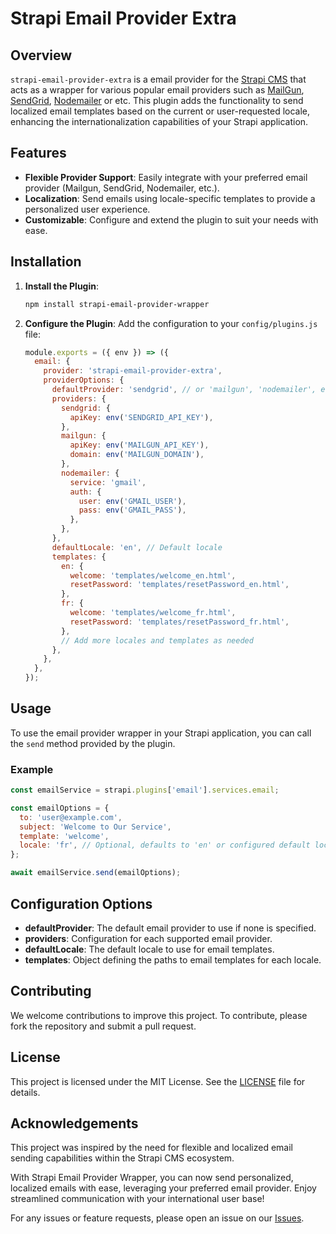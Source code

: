 # Strapi Email Provider Extra

## Overview

`strapi-email-provider-extra`  is a email provider for the [Strapi CMS](https://github.com/strapi/strapi) that acts as a wrapper for various popular email providers such as [MailGun](https://market.strapi.io/providers/@strapi-provider-email-mailgun), [SendGrid](https://market.strapi.io/providers/@strapi-provider-email-sendgrid), [Nodemailer](https://market.strapi.io/providers/@strapi-provider-email-nodemailer) or etc. This plugin adds the functionality to send localized email templates based on the current or user-requested locale, enhancing the internationalization capabilities of your Strapi application.

## Features

- **Flexible Provider Support**: Easily integrate with your preferred email provider (Mailgun, SendGrid, Nodemailer, etc.).
- **Localization**: Send emails using locale-specific templates to provide a personalized user experience.
- **Customizable**: Configure and extend the plugin to suit your needs with ease.

## Installation

1. **Install the Plugin**:
   ```bash
   npm install strapi-email-provider-wrapper
   ```

2. **Configure the Plugin**:
   Add the configuration to your `config/plugins.js` file:
   ```javascript
   module.exports = ({ env }) => ({
     email: {
       provider: 'strapi-email-provider-extra',
       providerOptions: {
         defaultProvider: 'sendgrid', // or 'mailgun', 'nodemailer', etc.
         providers: {
           sendgrid: {
             apiKey: env('SENDGRID_API_KEY'),
           },
           mailgun: {
             apiKey: env('MAILGUN_API_KEY'),
             domain: env('MAILGUN_DOMAIN'),
           },
           nodemailer: {
             service: 'gmail',
             auth: {
               user: env('GMAIL_USER'),
               pass: env('GMAIL_PASS'),
             },
           },
         },
         defaultLocale: 'en', // Default locale
         templates: {
           en: {
             welcome: 'templates/welcome_en.html',
             resetPassword: 'templates/resetPassword_en.html',
           },
           fr: {
             welcome: 'templates/welcome_fr.html',
             resetPassword: 'templates/resetPassword_fr.html',
           },
           // Add more locales and templates as needed
         },
       },
     },
   });
   ```

## Usage

To use the email provider wrapper in your Strapi application, you can call the `send` method provided by the plugin.

### Example

```javascript
const emailService = strapi.plugins['email'].services.email;

const emailOptions = {
  to: 'user@example.com',
  subject: 'Welcome to Our Service',
  template: 'welcome',
  locale: 'fr', // Optional, defaults to 'en' or configured default locale
};

await emailService.send(emailOptions);
```

## Configuration Options

- **defaultProvider**: The default email provider to use if none is specified.
- **providers**: Configuration for each supported email provider.
- **defaultLocale**: The default locale to use for email templates.
- **templates**: Object defining the paths to email templates for each locale.

## Contributing

We welcome contributions to improve this project. To contribute, please fork the repository and submit a pull request.

## License

This project is licensed under the MIT License. See the [LICENSE](LICENSE) file for details.

## Acknowledgements

This project was inspired by the need for flexible and localized email sending capabilities within the Strapi CMS ecosystem.

With Strapi Email Provider Wrapper, you can now send personalized, localized emails with ease, leveraging your preferred email provider. Enjoy streamlined communication with your international user base!

For any issues or feature requests, please open an issue on our [Issues](https://github.com/yourusername/strapi-email-provider-wrapper/issues).
